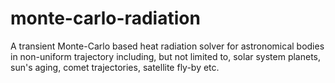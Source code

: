 # monte-carlo-radiation
A transient Monte-Carlo based heat radiation solver for astronomical bodies in non-uniform trajectory including, but not limited to, solar system planets, sun's aging, comet trajectories, satellite fly-by etc.
